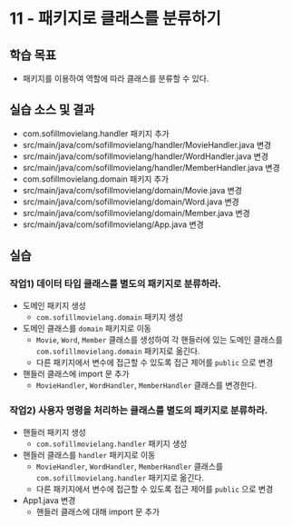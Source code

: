# 11 - 패키지로 클래스를 분류하기

## 학습 목표

- 패키지를 이용하여 역할에 따라 클래스를 분류할 수 있다.

## 실습 소스 및 결과

- com.sofillmovielang.handler 패키지 추가
- src/main/java/com/sofillmovielang/handler/MovieHandler.java 변경
- src/main/java/com/sofillmovielang/handler/WordHandler.java 변경
- src/main/java/com/sofillmovielang/handler/MemberHandler.java 변경
- com.sofillmovielang.domain 패키지 추가
- src/main/java/com/sofillmovielang/domain/Movie.java 변경
- src/main/java/com/sofillmovielang/domain/Word.java 변경
- src/main/java/com/sofillmovielang/domain/Member.java 변경
- src/main/java/com/sofillmovielang/App.java 변경

## 실습

### 작업1) 데이터 타입 클래스를 별도의 패키지로 분류하라.

- 도메인 패키지 생성
    - `com.sofillmovielang.domain` 패키지 생성
- 도메인 클래스를 `domain` 패키지로 이동
    - `Movie`, `Word`, `Member` 클래스를 생성하여 각 핸들러에 있는 도메인 클래스를 `com.sofillmovielang.domain` 패키지로 옮긴다.
    - 다른 패키지에서 변수에 접근할 수 있도록 접근 제어를 `public` 으로 변경
- 핸들러 클래스에 import 문 추가
    - `MovieHandler`, `WordHandler`, `MemberHandler` 클래스를 변경한다.


### 작업2) 사용자 명령을 처리하는 클래스를 별도의 패키지로 분류하라.

- 핸들러 패키지 생성
    - `com.sofillmovielang.handler` 패키지 생성
- 핸들러 클래스를 `handler` 패키지로 이동
    - `MovieHandler`, `WordHandler`, `MemberHandler` 클래스를 `com.sofillmovielang.handler` 패키지로 옮긴다.
    - 다른 패키지에서 변수에 접근할 수 있도록 접근 제어를 `public` 으로 변경
- App1.java 변경
    - 핸들러 클래스에 대해 import 문 추가
